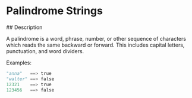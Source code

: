 # Palindrome Strings

## Description

A palindrome is a word, phrase, number, or other sequence of characters which reads the same backward or forward. This includes capital letters, punctuation, and word dividers.

Examples:

```python
"anna"   ==> true
"walter" ==> false
12321    ==> true
123456   ==> false
```